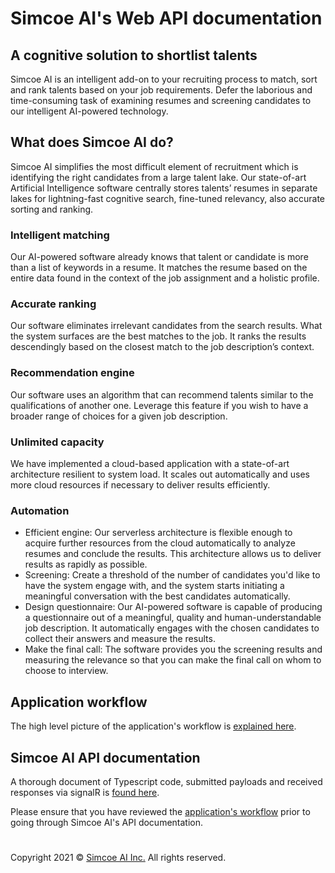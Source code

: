 # Simcoe AI's Web API documentation

## A cognitive solution to shortlist talents

Simcoe AI is an intelligent add-on to your recruiting process to match, sort and rank talents based on your job requirements. Defer the laborious and time-consuming task of examining resumes and screening candidates to our intelligent AI-powered technology.

## What does Simcoe AI do?

Simcoe AI simplifies the most difficult element of recruitment which is identifying the right candidates from a large talent lake. Our state-of-art Artificial Intelligence software centrally stores talents’ resumes in separate lakes for lightning-fast cognitive search, fine-tuned relevancy, also accurate sorting and ranking.

### Intelligent matching

Our AI-powered software already knows that talent or candidate is more than a list of keywords in a resume. It matches the resume based on the entire data found in the context of the job assignment and a holistic profile.

### Accurate ranking

Our software eliminates irrelevant candidates from the search results. What the system surfaces are the best matches to the job. It ranks the results descendingly based on the closest match to the job description’s context.

### Recommendation engine

Our software uses an algorithm that can recommend talents similar to the qualifications of another one. Leverage this feature if you wish to have a broader range of choices for a given job description.

### Unlimited capacity

We have implemented a cloud-based application with a state-of-art architecture resilient to system load. It scales out automatically and uses more cloud resources if necessary to deliver results efficiently.

### Automation

* Efficient engine: Our serverless architecture is flexible enough to acquire further resources from the cloud automatically to analyze resumes and conclude the results. This architecture allows us to deliver results as rapidly as possible.
* Screening: Create a threshold of the number of candidates you'd like to have the system engage with, and the system starts initiating a meaningful conversation with the best candidates automatically.
* Design questionnaire: Our AI-powered software is capable of producing a questionnaire out of a meaningful, quality and human-understandable job description. It automatically engages with the chosen candidates to collect their answers and measure the results.
* Make the final call: The software provides you the screening results and measuring the relevance so that you can make the final call on whom to choose to interview.

## Application workflow

The high level picture of the application's workflow is [explained here](app-workflow-overview.md).

## Simcoe AI API documentation

A thorough document of Typescript code, submitted payloads and received responses via signalR is [found here](Requests.md). 

Please ensure that you have reviewed the [application's workflow](app-workflow-overview.md) prior to going through Simcoe AI's API documentation.

#

Copyright 2021 &copy; [Simcoe AI Inc.](https://simcoe.ai) All rights reserved.
